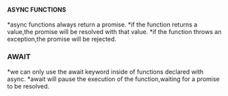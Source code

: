#### ASYNC FUNCTIONS
*async functions always return a promise.
*if the function returns a value,the promise will be resolved with that value.
*if the function throws an exception,the promise will be rejected.

### AWAIT
*we can only use the await keyword inside of functions declared with async.
*await will pause the execution of the function,waiting for a promise to be resolved.